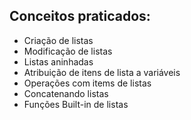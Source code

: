 ## Conceitos praticados:
  - Criação de listas
  - Modificação de listas
  - Listas aninhadas
  - Atribuição de itens de lista a variáveis
  - Operações com items de listas
  - Concatenando listas
  - Funções Built-in de listas
